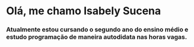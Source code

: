 <h1 style="align: center;">Olá, me chamo Isabely Sucena</h1>

 ### Atualmente estou cursando o segundo ano do ensino médio e estudo programação de maneira autodidata nas horas vagas.
